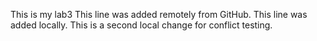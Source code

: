 This is my lab3
This line was added remotely from GitHub.
This line was added locally.
This is a second local change for conflict testing.

